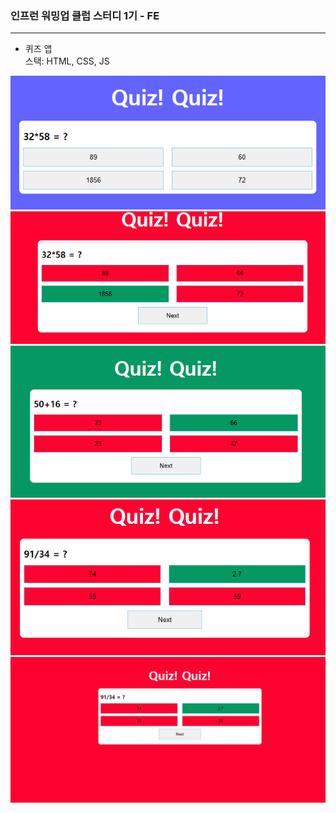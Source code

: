 ### 인프런 워밍업 클럽 스터디 1기 - FE

---

- 퀴즈 앱   
스택: HTML, CSS, JS

![img.png](img.png)
![img_1.png](img_1.png)
![img_2.png](img_2.png)
![img_3.png](img_3.png)
![img_4.gif](img_4.gif)